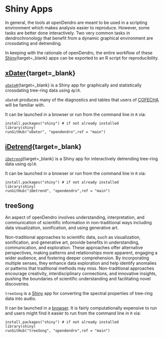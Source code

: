 # Shiny Apps

In general, the tools at openDendro are meant to be used in a scripting environment which makes analysis easier to reproduce. However, some tasks are better done interactively. Two very common tasks in dendrochronology that benefit from a dynamic graphical environment are crossdating and detrending.

In keeping with the rationale of openDendro, the entire workflow of these [Shiny](https://www.rstudio.com/products/shiny/){target=_blank} apps can be exported to an R script for reproducibility.

## [xDater](https://viz.datascience.arizona.edu/xDateR/){target=_blank}

[`xDateR`](https://viz.datascience.arizona.edu/xDateR/){target=_blank} is a Shiny app for graphically and statistically crossdating tree-ring data using `dplR`. 

`xDateR` produces many of the diagnostics and tables that users of [COFECHA](https://ltrr.arizona.edu/research/software) will be familiar with. 

It can be launched in a browser or run from the command line in `R` via:

```
install.packages("shiny") # if not already installed
library(shiny)
runGitHub("xDater", "opendendro",ref = "main")
```

## [iDetrend](https://viz.datascience.arizona.edu/iDetrend/){target=_blank}

[`iDetrend`](https://viz.datascience.arizona.edu/iDetrend/){target=_blank} is a Shiny app for interactively detrending tree-ring data using `dplR`. 

It can be launched in a browser or run from the command line in `R` via:

```
install.packages("shiny") # if not already installed
library(shiny)
runGitHub("iDetrend", "opendendro",ref = "main")
```

## treeSong

An aspect of openDendro involves understanding, interpretation, and communication of scientific information in non-traditional ways including data visualization, sonification, and using generative art.

Non-traditional approaches to scientific data, such as visualization, sonification, and generative art, provide benefits in understanding, communication, and exploration. These approaches offer alternative perspectives, making patterns and relationships more apparent, engaging a wider audience, and fostering deeper comprehension. By incorporating multiple senses, they enhance data exploration and help identify anomalies or patterns that traditional methods may miss. Non-traditional approaches encourage creativity, interdisciplinary connections, and innovative insights, pushing the boundaries of scientific understanding and facilitating novel discoveries.

`treeSong` is a [Shiny](https://www.rstudio.com/products/shiny/) app for converting the spectral properties of tree-ring data into audio.

It can be launched in a [browser](https://andybunn.shinyapps.io/treeSong/). It is fairly computationally expensive to run and users might find it easier to run from the command line in `R` via:

```
install.packages("shiny") # if not already installed
library(shiny)
runGitHub("treeSong", "opendendro",ref = "main")
```
